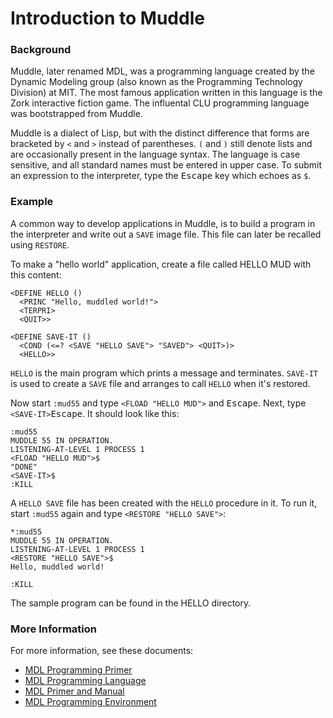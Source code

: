 # Introduction to Muddle

### Background

Muddle, later renamed MDL, was a programming language created by the
Dynamic Modeling group (also known as the Programming Technology
Division) at MIT.  The most famous application written in this
language is the Zork interactive fiction game.  The influental CLU
programming language was bootstrapped from Muddle.

Muddle is a dialect of Lisp, but with the distinct difference that
forms are bracketed by `<` and `>` instead of parentheses.  `(` and
`)` still denote lists and are occasionally present in the language
syntax.  The language is case sensitive, and all standard names must
be entered in upper case.  To submit an expression to the interpreter,
type the <kbd>Escape</kbd> key which echoes as `$`.

### Example

A common way to develop applications in Muddle, is to build a program
in the interpreter and write out a `SAVE` image file.  This file can
later be recalled using `RESTORE`.

To make a "hello world" application, create a file called HELLO MUD
with this content:

```
<DEFINE HELLO ()
  <PRINC "Hello, muddled world!">
  <TERPRI>
  <QUIT>>

<DEFINE SAVE-IT ()
  <COND (<=? <SAVE "HELLO SAVE"> "SAVED"> <QUIT>)>
  <HELLO>>
```

`HELLO` is the main program which prints a message and terminates.
`SAVE-IT` is used to create a `SAVE` file and arranges to call `HELLO`
when it's restored.

Now start `:mud55` and type `<FLOAD "HELLO MUD">` and
<kbd>Escape</kbd>.  Next, type `<SAVE-IT>`<kbd>Escape</kbd>.
It should look like this:

```
:mud55
MUDDLE 55 IN OPERATION.
LISTENING-AT-LEVEL 1 PROCESS 1
<FLOAD "HELLO MUD">$
"DONE"
<SAVE-IT>$
:KILL
```

A `HELLO SAVE` file has been created with the `HELLO` procedure in it.
To run it, start `:mud55` again and type `<RESTORE "HELLO SAVE">`:

```
*:mud55
MUDDLE 55 IN OPERATION.
LISTENING-AT-LEVEL 1 PROCESS 1
<RESTORE "HELLO SAVE">$
Hello, muddled world!

:KILL
```

The sample program can be found in the HELLO directory.

### More Information

For more information, see these documents:

- [MDL Programming Primer](https://raw.githubusercontent.com/PDP-10/muddle/master/doc/MDL_Programming_Primer.pdf)
- [MDL Programming Language](https://raw.githubusercontent.com/PDP-10/muddle/master/doc/MDL_Programming_Language.pdf)
- [MDL Primer and Manual](https://raw.githubusercontent.com/PDP-10/muddle/master/doc/MDL_Primer_and_Manual.pdf)
- [MDL Programming Environment](https://raw.githubusercontent.com/PDP-10/muddle/master/doc/MDL_Programming_Environment.pdf)
